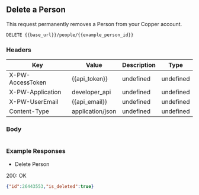 ## Delete a Person

This request permanently removes a Person from your Copper account.

```DELETE {{base_url}}/people/{{example_person_id}}```

### Headers

Key | Value | Description | Type
--- | --- | --- | ---
X-PW-AccessToken | {{api_token}} | undefined | undefined
X-PW-Application | developer_api | undefined | undefined
X-PW-UserEmail | {{api_email}} | undefined | undefined
Content-Type | application/json | undefined | undefined
### Body

```

```
### Example Responses

- Delete Person

200: OK
```json
{"id":26443553,"is_deleted":true}
```